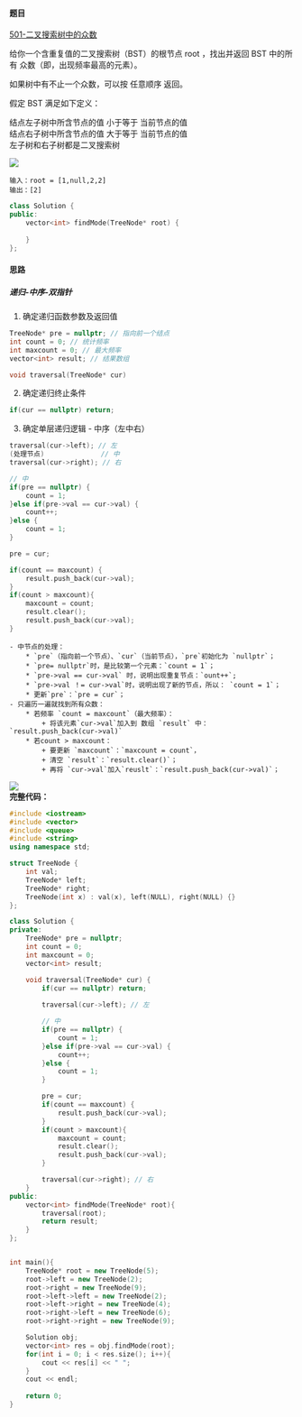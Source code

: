 <h4 id="nungP">题目</h4>

[501-二叉搜索树中的众数](https://leetcode.cn/problems/find-mode-in-binary-search-tree/)

给你一个含重复值的二叉搜索树（BST）的根节点 root ，找出并返回 BST 中的所有 众数（即，出现频率最高的元素）。

如果树中有不止一个众数，可以按 任意顺序 返回。

假定 BST 满足如下定义：

结点左子树中所含节点的值 小于等于 当前节点的值  
结点右子树中所含节点的值 大于等于 当前节点的值  
左子树和右子树都是二叉搜索树

![](http://cdn.notes.kamacoder.com/04644af7-5f52-43b1-a5d2-ea7f9293875e.png)

```plain
输入：root = [1,null,2,2]
输出：[2]
```

```cpp
class Solution {
public:
    vector<int> findMode(TreeNode* root) {
        
    }
};
```

<h4 id="rlVcY">思路</h4>
<h5 id="V1Hcf">递归-中序-双指针</h5>

1. 确定递归函数参数及返回值

```cpp
TreeNode* pre = nullptr; // 指向前一个结点
int count = 0; // 统计频率
int maxcount = 0; // 最大频率
vector<int> result; // 结果数组

void traversal(TreeNode* cur) 
```

2. 确定递归终止条件

```cpp
if(cur == nullptr) return;
```

3. 确定单层递归逻辑 - 中序（左中右）

```cpp
traversal(cur->left); // 左
(处理节点)				// 中
traversal(cur->right); // 右
```

```cpp
// 中
if(pre == nullptr) {
    count = 1;
}else if(pre->val == cur->val) {
    count++;
}else {
    count = 1;
}

pre = cur;   
```

```cpp
if(count == maxcount) {
    result.push_back(cur->val);
}
if(count > maxcount){
    maxcount = count;
    result.clear();
    result.push_back(cur->val);
}
```

    - 中节点的处理：
        * `pre`（指向前一个节点）、`cur`（当前节点），`pre`初始化为 `nullptr`；
        * `pre= nullptr`时，是比较第一个元素：`count = 1`；
        * `pre->val == cur->val` 时，说明出现重复节点：`ount++`;
        * `pre->val ！= cur->val`时，说明出现了新的节点，所以： `count = 1`；
        * 更新`pre`：`pre = cur`；
    - 只遍历一遍就找到所有众数：
        * 若频率 `count = maxcount`（最大频率）：
            + 将该元素`cur->val`加入到 数组 `result` 中：`result.push_back(cur->val)`
        * 若count > maxcount：
            + 要更新 `maxcount`：`maxcount = count`，
            + 清空 `result`：`result.clear()`；
            + 再将 `cur->val`加入`reuslt`：`result.push_back(cur->val)`；

![](http://cdn.notes.kamacoder.com/47b755db-d31a-4fd5-96a2-6c5efa0653af.png)  
**完整代码：**

```cpp
#include <iostream>
#include <vector>
#include <queue>
#include <string>
using namespace std;

struct TreeNode {
    int val;
    TreeNode* left;
    TreeNode* right;
    TreeNode(int x) : val(x), left(NULL), right(NULL) {}
};

class Solution {
private:
    TreeNode* pre = nullptr;
    int count = 0;
    int maxcount = 0;
    vector<int> result;

    void traversal(TreeNode* cur) {
        if(cur == nullptr) return;
        
        traversal(cur->left); // 左

        // 中
        if(pre == nullptr) {
            count = 1;
        }else if(pre->val == cur->val) {
            count++;
        }else {
            count = 1;
        }

        pre = cur;
        if(count == maxcount) {
            result.push_back(cur->val);
        }
        if(count > maxcount){
            maxcount = count;
            result.clear();
            result.push_back(cur->val);
        }

        traversal(cur->right); // 右
    }
public:
    vector<int> findMode(TreeNode* root){
        traversal(root);
        return result;
    }
};


int main(){
    TreeNode* root = new TreeNode(5);
    root->left = new TreeNode(2);
    root->right = new TreeNode(9);
    root->left->left = new TreeNode(2);
    root->left->right = new TreeNode(4);
    root->right->left = new TreeNode(6);
    root->right->right = new TreeNode(9);

    Solution obj;
    vector<int> res = obj.findMode(root);
    for(int i = 0; i < res.size(); i++){
        cout << res[i] << " ";
    }
    cout << endl;
    
    return 0;
}


```

